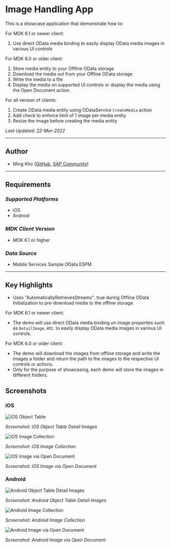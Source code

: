 # Image Handling App

This is a showcase application that demonstrate how to:

For MDK 6.1 or newer client:

1. Use direct OData media binding to easily display OData media images in various UI controls

For MDK 6.0 or older client:

1. Store media entity to your Offline OData storage
2. Download the media out from your Offline OData storage
3. Write the media to a file
4. Display the media on supported UI controls or display the media using the Open Document action.

For all version of clients:

1. Create OData media entity using ODataService `CreateMedia` action
2. Add check to enforce limit of 1 image per media entity
3. Resize the image before creating the media entity

*Last Updated: 22-Mar-2022*

***

## Author

* Ming Kho ([GitHub](https://github.com/mingkho), [SAP Community](https://people.sap.com/ming.kho))

***

## Requirements

### *Supported Platforms*

* iOS
* Android

### *MDK Client Version*

* MDK 6.1 or higher

### *Data Source*

* Mobile Services Sample OData ESPM

***

## Key Highlights

* Uses "AutomaticallyRetrievesStreams": true during Offline OData Initialization to pre-download media to the offline storage.

For MDK 6.1 or newer client:

* The demo will use direct OData media binding on image properties such as `DetailImage`, etc. to easily display OData media images in various UI controls.

For MDK 6.0 or older client:

* The demo will download the images from offline storage and write the images a folder and return the path to the images to the respective UI controls or actions.
* Only for the purpose of showcasing, each demo will store the images in different folders.

## Screenshots

### iOS

![iOS Object Table](./Screenshots/iOS1.png)

*Screenshot: iOS Object Table Detail Images*

![iOS Image Collection](./Screenshots/iOS2.png)

*Screenshot: iOS Image Collection*

![iOS Image via Open Document](./Screenshots/iOS3.png)

*Screenshot: iOS Image via Open Document*

### Android

![Android Object Table Detail Images](./Screenshots/Android1.png)

*Screenshot: Android Object Table Detail Images*

![Android Image Collection](./Screenshots/Android2.png)

*Screenshot: Android Image Collection*

![Android Image via Open Document](./Screenshots/Android3.png)

*Screenshot: Android Image via Open Document*
